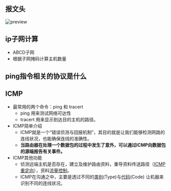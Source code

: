 ## 报文头

![preview](https://picb.zhimg.com/v2-a8702bdb6e9cf9fd29e824ac07542067_r.jpg)



## ip子网计算

- ABCD子网
- 根据子网掩码计算主机数量



## ping指令相关的协议是什么





## ICMP

- 最常用的两个命令：ping 和 tracert
  - ping 用来测试网络可达性
  - tracert 用来显示到达目的主机的路径。
- ICMP简单介绍
  - ICMP就是一个“错误侦测与回报机制”，其目的就是让我们能够检测网路的连线状况，也能确保连线的准确性。
  - **当路由器在处理一个数据包的过程中发生了意外，可以通过ICMP向数据包的源端报告有关事件。**
- ICMP其他功能
  - 侦测远端主机是否存在，建立及维护路由资料，重导资料传送路径（[ICMP重定向](https://baike.baidu.com/item/ICMP重定向)），资料[流量控制](https://baike.baidu.com/item/流量控制)。
  - ICMP在沟通之中，主要是透过不同的[类别](https://baike.baidu.com/item/类别)(Type)与[代码](https://baike.baidu.com/item/代码)(Code) 让机器来识别不同的连线状况。



